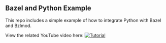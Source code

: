 ## Bazel and Python Example

This repo includes a simple example of how to integrate Python with Bazel and Bzlmod.

View the related YouTube video here:
[![Tutorial](https://img.youtube.com/vi/9Zz1nrpxK1U/0.jpg)](https://www.youtube.com/watch?v=9Zz1nrpxK1U)
